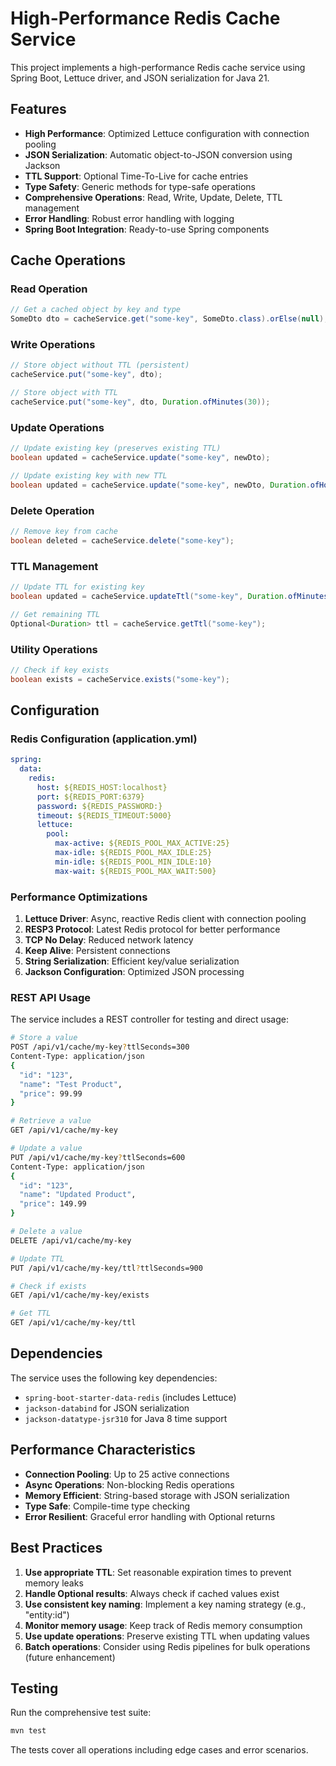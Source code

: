 # High-Performance Redis Cache Service

This project implements a high-performance Redis cache service using Spring Boot, Lettuce driver, and JSON serialization for Java 21.

## Features

- **High Performance**: Optimized Lettuce configuration with connection pooling
- **JSON Serialization**: Automatic object-to-JSON conversion using Jackson
- **TTL Support**: Optional Time-To-Live for cache entries
- **Type Safety**: Generic methods for type-safe operations
- **Comprehensive Operations**: Read, Write, Update, Delete, TTL management
- **Error Handling**: Robust error handling with logging
- **Spring Boot Integration**: Ready-to-use Spring components

## Cache Operations

### Read Operation
```java
// Get a cached object by key and type
SomeDto dto = cacheService.get("some-key", SomeDto.class).orElse(null);
```

### Write Operations
```java
// Store object without TTL (persistent)
cacheService.put("some-key", dto);

// Store object with TTL
cacheService.put("some-key", dto, Duration.ofMinutes(30));
```

### Update Operations
```java
// Update existing key (preserves existing TTL)
boolean updated = cacheService.update("some-key", newDto);

// Update existing key with new TTL
boolean updated = cacheService.update("some-key", newDto, Duration.ofHours(1));
```

### Delete Operation
```java
// Remove key from cache
boolean deleted = cacheService.delete("some-key");
```

### TTL Management
```java
// Update TTL for existing key
boolean updated = cacheService.updateTtl("some-key", Duration.ofMinutes(45));

// Get remaining TTL
Optional<Duration> ttl = cacheService.getTtl("some-key");
```

### Utility Operations
```java
// Check if key exists
boolean exists = cacheService.exists("some-key");
```

## Configuration

### Redis Configuration (application.yml)
```yaml
spring:
  data:
    redis:
      host: ${REDIS_HOST:localhost}
      port: ${REDIS_PORT:6379}
      password: ${REDIS_PASSWORD:}
      timeout: ${REDIS_TIMEOUT:5000}
      lettuce:
        pool:
          max-active: ${REDIS_POOL_MAX_ACTIVE:25}
          max-idle: ${REDIS_POOL_MAX_IDLE:25}
          min-idle: ${REDIS_POOL_MIN_IDLE:10}
          max-wait: ${REDIS_POOL_MAX_WAIT:500}
```

### Performance Optimizations

1. **Lettuce Driver**: Async, reactive Redis client with connection pooling
2. **RESP3 Protocol**: Latest Redis protocol for better performance
3. **TCP No Delay**: Reduced network latency
4. **Keep Alive**: Persistent connections
5. **String Serialization**: Efficient key/value serialization
6. **Jackson Configuration**: Optimized JSON processing

### REST API Usage
The service includes a REST controller for testing and direct usage:

```bash
# Store a value
POST /api/v1/cache/my-key?ttlSeconds=300
Content-Type: application/json
{
  "id": "123",
  "name": "Test Product",
  "price": 99.99
}

# Retrieve a value
GET /api/v1/cache/my-key

# Update a value
PUT /api/v1/cache/my-key?ttlSeconds=600
Content-Type: application/json
{
  "id": "123",
  "name": "Updated Product",
  "price": 149.99
}

# Delete a value
DELETE /api/v1/cache/my-key

# Update TTL
PUT /api/v1/cache/my-key/ttl?ttlSeconds=900

# Check if exists
GET /api/v1/cache/my-key/exists

# Get TTL
GET /api/v1/cache/my-key/ttl
```

## Dependencies

The service uses the following key dependencies:
- `spring-boot-starter-data-redis` (includes Lettuce)
- `jackson-databind` for JSON serialization
- `jackson-datatype-jsr310` for Java 8 time support

## Performance Characteristics

- **Connection Pooling**: Up to 25 active connections
- **Async Operations**: Non-blocking Redis operations
- **Memory Efficient**: String-based storage with JSON serialization
- **Type Safe**: Compile-time type checking
- **Error Resilient**: Graceful error handling with Optional returns

## Best Practices

1. **Use appropriate TTL**: Set reasonable expiration times to prevent memory leaks
2. **Handle Optional results**: Always check if cached values exist
3. **Use consistent key naming**: Implement a key naming strategy (e.g., "entity:id")
4. **Monitor memory usage**: Keep track of Redis memory consumption
5. **Use update operations**: Preserve existing TTL when updating values
6. **Batch operations**: Consider using Redis pipelines for bulk operations (future enhancement)

## Testing

Run the comprehensive test suite:
```bash
mvn test
```

The tests cover all operations including edge cases and error scenarios.
